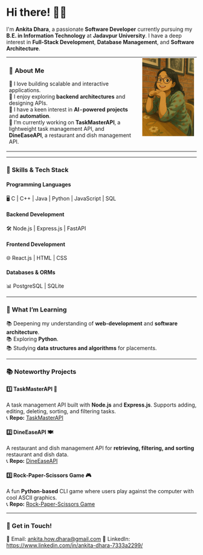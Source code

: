 # Hi there! 👋🏼  
I'm **Ankita Dhara**, a passionate **Software Developer** currently pursuing my **B.E. in Information Technology** at **Jadavpur University**. I have a deep interest in **Full-Stack Development**, **Database Management**, and **Software Architecture**.  

<table>
  <tr>
    <td valign="top" width="70%">

### 🚀 About Me  
🔹 I love building scalable and interactive applications.  
🔹 I enjoy exploring **backend architectures** and designing APIs.  
🔹 I have a keen interest in **AI-powered projects** and **automation**.  
🔹 I’m currently working on **TaskMasterAPI**, a lightweight task management API, and   **DineEaseAPI**, a restaurant and dish management API.  

</td>
    <td valign="top" width="30%">
      <img src="https://github.com/ankitadhara28/ankitadhara28/blob/main/giblime.jpg?raw=true" alt="Ghibli Vibes" width="250" />
    </td>
  </tr>
</table>

---

### 🎯 Skills & Tech Stack  

#### **Programming Languages**  
🖥️ C | C++ | Java | Python | JavaScript | SQL  

#### **Backend Development**  
🛠️ Node.js | Express.js | FastAPI  

#### **Frontend Development**  
🌐 React.js | HTML | CSS  

#### **Databases & ORMs**  
📊 PostgreSQL | SQLite 

---

### 🌱 What I’m Learning  
📚 Deepening my understanding of **web-development** and **software architecture**.  
📚 Exploring **Python**.  
📚 Studying **data structures and algorithms** for placements.  

---

### 📚 Noteworthy Projects  

#### **1️⃣ TaskMasterAPI 🚀**  
A task management API built with **Node.js** and **Express.js**. Supports adding, editing, deleting, sorting, and filtering tasks.  
📞 **Repo:** [TaskMasterAPI](https://github.com/ankitadhara28/TaskMasterAPI)  

#### **2️⃣ DineEaseAPI 🍽️**  
A restaurant and dish management API for **retrieving, filtering, and sorting** restaurant and dish data.  
📞 **Repo:** [DineEaseAPI](https://github.com/ankitadhara28/DineEaseAPI)  

#### **3️⃣ Rock-Paper-Scissors Game 🎮**  
A fun **Python-based** CLI game where users play against the computer with cool ASCII graphics.  
📞 **Repo:** [Rock-Paper-Scissors Game](https://github.com/ankitadhara28/rock-paper-scissors-game)  

---

### 💌 Get in Touch!  
📧 Email: ankita.how.dhara@gmail.com
🌟 LinkedIn: https://www.linkedin.com/in/ankita-dhara-7333a2299/ 

